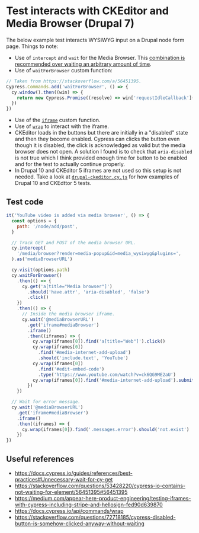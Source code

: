 # Test interacts with CKEditor and Media Browser (Drupal 7)

The below example test interacts WYSIWYG input on a Drupal node form page. Things to note:

- Use of `intercept` and `wait` for the Media Browser. This [combination is recommended over waiting an arbitrary amount of time](https://docs.cypress.io/guides/references/best-practices#Unnecessary-wait-for-cy-get).
- Use of `waitForBrowser` custom function:

```javascript
// Taken from https://stackoverflow.com/a/56451395.
Cypress.Commands.add('waitForBrowser', () => {
  cy.window().then((win) => {
    return new Cypress.Promise((resolve) => win['requestIdleCallback'](resolve))
  })
})
```

- Use of the [`iframe`](/utilities/iframe.js) custom function.
- Use of [`wrap`](https://docs.cypress.io/api/commands/wrap) to interact with the iframe.
- CKEditor loads in the buttons but there are initially in a "disabled" state and then they become enabled. Cypress can clicks the button even though it is disabled, the click is acknowledged as valid but the media browser does not open. A solution I found is to check that `aria-disabled` is not true which I think provided enough time for button to be enabled and for the test to actually continue properly.
- In Drupal 10 and CKEditor 5 iframes are not used so this setup is not needed. Take a look at [`drupal-ckeditor.cy.js`](../../cypress/e2e/3-civicactions-examples/drupal-ckeditor.cy.js) for how examples of Drupal 10 and CKEdttor 5 tests.

## Test code

```javascript
it('YouTube video is added via media browser', () => {
  const options = {
    path: '/node/add/post',
  }

  // Track GET and POST of the media browser URL.
  cy.intercept(
    '/media/browser?render=media-popup&id=media_wysiwyg&plugins=',
  ).as('mediaBrowserURL')

  cy.visit(options.path)
  cy.waitForBrowser()
    .then(() => {
      cy.get('a[title="Media browser"]')
        .should('have.attr', 'aria-disabled', 'false')
        .click()
    })
    .then(() => {
      // Inside the media browser iframe.
      cy.wait('@mediaBrowserURL')
        .get('iframe#mediaBrowser')
        .iframe()
        .then((iframes) => {
          cy.wrap(iframes[0]).find('a[title="Web"]').click()
          cy.wrap(iframes[0])
            .find('#media-internet-add-upload')
            .should('include.text', 'YouTube')
          cy.wrap(iframes[0])
            .find('#edit-embed-code')
            .type('https://www.youtube.com/watch?v=ck6QG9ME2aU')
          cy.wrap(iframes[0]).find('#media-internet-add-upload').submit()
        })
    })

  // Wait for error message.
  cy.wait('@mediaBrowserURL')
    .get('iframe#mediaBrowser')
    .iframe()
    .then((iframes) => {
      cy.wrap(iframes[0]).find('.messages.error').should('not.exist')
    })
})
```

## Useful references

- https://docs.cypress.io/guides/references/best-practices#Unnecessary-wait-for-cy-get
- https://stackoverflow.com/questions/53428220/cypress-io-contains-not-waiting-for-element/56451395#56451395
- https://medium.com/appear-here-product-engineering/testing-iframes-with-cypress-including-stripe-and-hellosign-fed90d639870
- https://docs.cypress.io/api/commands/wrap
- https://stackoverflow.com/questions/72718185/cypress-disabled-button-is-somehow-clicked-anyway-without-waiting
